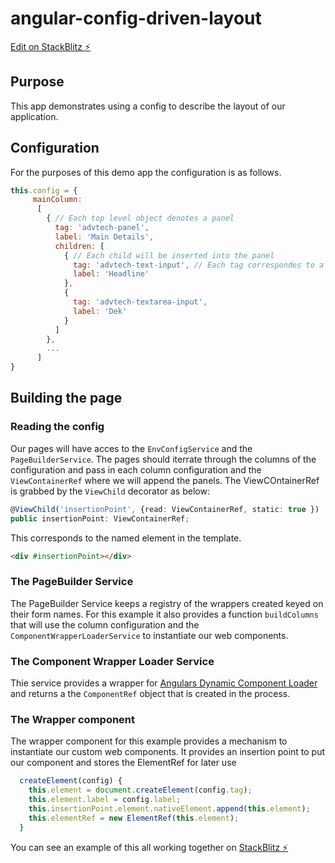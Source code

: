 # angular-config-driven-layout

[Edit on StackBlitz ⚡️](https://stackblitz.com/edit/angular-config-driven-layout)

## Purpose
This app demonstrates using a config to describe the layout of our application. 

## Configuration
For the purposes of this demo app the configuration is as follows.

```js
this.config = {
     mainColumn:
      [
        { // Each top level object denotes a panel
          tag: 'advtech-panel',
          label: 'Main Details',
          children: [
            { // Each child will be inserted into the panel
              tag: 'advtech-text-input', // Each tag correspondes to a custom web component
              label: 'Headline'
            },
            {
              tag: 'advtech-textarea-input',
              label: 'Dek'
            }
          ]
        },
        ...
      ]
}
```

## Building the page
### Reading the config
Our pages will have acces to the `EnvConfigService` and the `PageBuilderService`. The pages should iterrate through the columns of the configuration and pass in each column configuration and the `ViewContainerRef` where we will append the panels. The ViewCOntainerRef is grabbed by the `ViewChild` decorator as below:

```ts
@ViewChild('insertionPoint', {read: ViewContainerRef, static: true })
public insertionPoint: ViewContainerRef;
```

This corresponds to the named element in the template.
```html
<div #insertionPoint></div>
```

### The PageBuilder Service
The PageBuilder Service keeps a registry of the wrappers created keyed on their form names. For this example it also provides a function `buildColumns` that will use the column configuration and the `ComponentWrapperLoaderService` to instantiate our web components.

### The Component Wrapper Loader Service
Thie service provides a wrapper for [Angulars Dynamic Component Loader](https://angular.io/guide/dynamic-component-loader) and returns a the `ComponentRef` object that is created in the process.

### The Wrapper component
The wrapper component for this example provides a mechanism to instantiate our custom web components. It provides an insertion point to put our component and stores the ElementRef for later use

```ts
  createElement(config) {
    this.element = document.createElement(config.tag);
    this.element.label = config.label;
    this.insertionPoint.element.nativeElement.append(this.element);
    this.elementRef = new ElementRef(this.element);
  }
```

You can see an example of this all working together on [StackBlitz ⚡️](https://stackblitz.com/edit/angular-config-driven-layout)